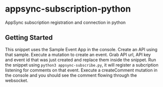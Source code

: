 # appsync-subscription-python
AppSync subscription registration and connection in python

## Getting Started

This snippet uses the Sample Event App in the console. Create an API using that sample.
Execute a mutation to create an event.
Grab API url, API key and event id that was just created and replace them inside the snippet.
Run the snippet using `python3 appsync-subscribe.py`, it will register a subcription listening for comments on that event.
Execute a createComment mutation in the console and you should see the comment flowing through the websocket.
